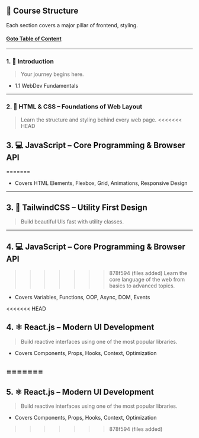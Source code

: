 ## 🧭 Course Structure

Each section covers a major pillar of  frontend,  styling.

#### [Goto Table of Content](./toc.md)

---

### 1. 📘 Introduction
> Your  journey begins here.

- 1.1 WebDev Fundamentals

---

### 2. 🎨 HTML & CSS – Foundations of Web Layout
> Learn the structure and styling behind every web page.
<<<<<<< HEAD
> 

## 3. 💻 JavaScript – Core Programming & Browser API
=======

- Covers HTML Elements, Flexbox, Grid, Animations, Responsive Design

---

## 3. 🌈 TailwindCSS – Utility First Design
> Build beautiful UIs fast with utility classes.

---

## 4. 💻 JavaScript – Core Programming & Browser API
>>>>>>> 878f594 (files added)
> Learn the core language of the web from basics to advanced topics.

- Covers Variables, Functions, OOP, Async, DOM, Events

<<<<<<< HEAD
## 4. ⚛️ React.js – Modern UI Development
> Build reactive interfaces using one of the most popular libraries.

- Covers Components, Props, Hooks, Context, Optimization




=======
---

## 5. ⚛️ React.js – Modern UI Development
> Build reactive interfaces using one of the most popular libraries.

- Covers Components, Props, Hooks, Context, Optimization
>>>>>>> 878f594 (files added)
